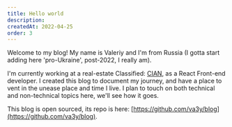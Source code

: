 ```yaml
---
title: Hello world
description: 
createdAt: 2022-04-25
order: 3
---
```


Welcome to my blog! My name is Valeriy and I'm from Russia (I gotta start adding here 'pro-Ukraine', post-2022, I really am). 

I'm currently working at
a real-estate Classified: [CIAN](https://www.crunchbase.com/organization/cian-group), as a React Front-end developer. 
I created this blog to document my journey, and have a place to vent in the unease place and time I live. I plan to touch on both technical and non-technical topics here, we'll see how it goes. 

This blog is open sourced, its repo is here: [https://github.com/va3y/blog](https://github.com/va3y/blog).